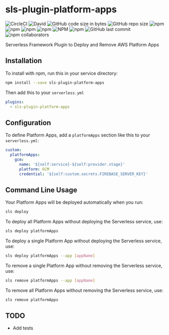 # sls-plugin-platform-apps

![CircleCI](https://img.shields.io/circleci/build/github/93v/sls-plugin-platform-apps.svg)
![David](https://img.shields.io/david/dev/93v/sls-plugin-platform-apps.svg)
![GitHub code size in bytes](https://img.shields.io/github/languages/code-size/93v/sls-plugin-platform-apps.svg)
![GitHub repo size](https://img.shields.io/github/repo-size/93v/sls-plugin-platform-apps.svg)
![npm](https://img.shields.io/npm/dw/sls-plugin-platform-apps.svg)
![npm](https://img.shields.io/npm/dm/sls-plugin-platform-apps.svg)
![npm](https://img.shields.io/npm/dy/sls-plugin-platform-apps.svg)
![npm](https://img.shields.io/npm/dt/sls-plugin-platform-apps.svg)
![NPM](https://img.shields.io/npm/l/sls-plugin-platform-apps.svg)
![npm](https://img.shields.io/npm/v/sls-plugin-platform-apps.svg)
![GitHub last commit](https://img.shields.io/github/last-commit/93v/sls-plugin-platform-apps.svg)
![npm collaborators](https://img.shields.io/npm/collaborators/sls-plugin-platform-apps.svg)

Serverless Framework Plugin to Deploy and Remove AWS Platform Apps

## Installation

To install with npm, run this in your service directory:

```bash
npm install --save sls-plugin-platform-apps
```

Then add this to your `serverless.yml`

```yml
plugins:
  - sls-plugin-platform-apps
```

## Configuration

To define Platform Apps, add a `platformApps` section like this to your
`serverless.yml`:

```yml
custom:
  platformApps:
    gcm:
      name: '${self:service}-${self:provider.stage}'
      platform: GCM
      credential: '${self:custom.secrets.FIREBASE_SERVER_KEY}'
```

## Command Line Usage

Your Platform Apps will be deployed automatically when you run:

```bash
sls deploy
```

To deploy all Platform Apps without deploying the Serverless service, use:

```bash
sls deploy platformApps
```

To deploy a single Platform App without deploying the Serverless service, use:

```bash
sls deploy platformApps --app [appName]
```

To remove a single Platform App without removing the Serverless service, use:

```bash
sls remove platformApps --app [appName]
```

To remove all Platform Apps without removing the Serverless service, use:

```bash
sls remove platformApps
```

## TODO

- Add tests
